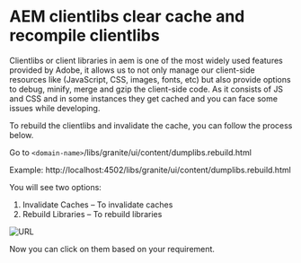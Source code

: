 # AEM clientlibs clear cache and recompile clientlibs

Clientlibs or client libraries in aem is one of the most widely used features provided by Adobe, it allows us to not only manage our client-side resources like (JavaScript, CSS, images, fonts, etc) but also provide options to debug, minify, merge and gzip the client-side code.
As it consists of JS and CSS and in some instances they get cached and you can face some issues while developing.

To rebuild the clientlibs and invalidate the cache, you can follow the process below.

Go to ```<domain-name>```/libs/granite/ui/content/dumplibs.rebuild.html

Example: http://localhost:4502/libs/granite/ui/content/dumplibs.rebuild.html

You will see two options:
1. Invalidate Caches – To invalidate caches
2. Rebuild Libraries – To rebuild libraries

![URL](/AEM/Images/Clientlibs/clientlibs_11.png)

Now you can click on them based on your requirement.

